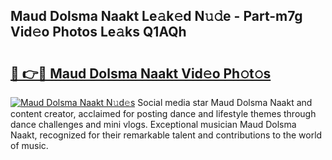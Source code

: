 ## Maud Dolsma Naakt Le𝚊k𝚎d N𝚞𝚍e - Part-m7g Vid𝚎o Photos Le𝚊ks Q1AQh

# <h2><a href="http://fb9ro3.evod.top/?m=Maud+Dolsma+Naakt">🔗 👉🔴 Maud Dolsma Naakt Vid𝚎o Ph𝚘t𝚘s</a></h2>

[![Maud Dolsma Naakt N𝚞d𝚎s](https://i.imgur.com/8V9OHl7.gif)](http://fb9ro3.evod.top/?m=Maud+Dolsma+Naakt)
Social media star Maud Dolsma Naakt and content creator, acclaimed for posting dance and lifestyle themes through dance challenges and mini vlogs. Exceptional musician Maud Dolsma Naakt, recognized for their remarkable talent and contributions to the world of music. 
